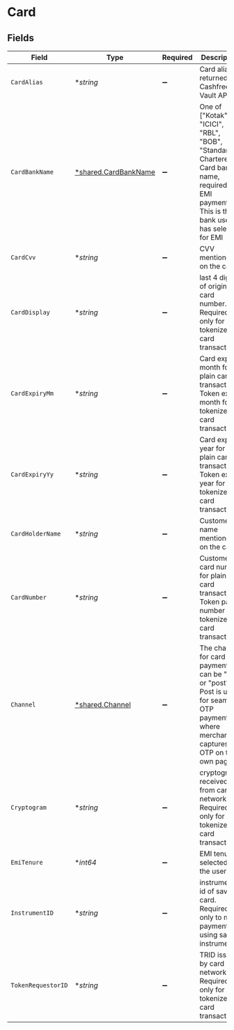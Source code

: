 # Card


## Fields

| Field                                                                                                                                                | Type                                                                                                                                                 | Required                                                                                                                                             | Description                                                                                                                                          |
| ---------------------------------------------------------------------------------------------------------------------------------------------------- | ---------------------------------------------------------------------------------------------------------------------------------------------------- | ---------------------------------------------------------------------------------------------------------------------------------------------------- | ---------------------------------------------------------------------------------------------------------------------------------------------------- |
| `CardAlias`                                                                                                                                          | **string*                                                                                                                                            | :heavy_minus_sign:                                                                                                                                   | Card alias as returned by Cashfree Vault API.                                                                                                        |
| `CardBankName`                                                                                                                                       | [*shared.CardBankName](../../models/shared/cardbankname.md)                                                                                          | :heavy_minus_sign:                                                                                                                                   | One of ["Kotak", "ICICI", "RBL", "BOB", "Standard Chartered"]. Card bank name, required for EMI payments. This is the bank user has selected for EMI |
| `CardCvv`                                                                                                                                            | **string*                                                                                                                                            | :heavy_minus_sign:                                                                                                                                   | CVV mentioned on the card.                                                                                                                           |
| `CardDisplay`                                                                                                                                        | **string*                                                                                                                                            | :heavy_minus_sign:                                                                                                                                   | last 4 digits of original card number. Required only for tokenized card transactions.                                                                |
| `CardExpiryMm`                                                                                                                                       | **string*                                                                                                                                            | :heavy_minus_sign:                                                                                                                                   | Card expiry month for plain card transactions. Token expiry month for tokenized card transactions.                                                   |
| `CardExpiryYy`                                                                                                                                       | **string*                                                                                                                                            | :heavy_minus_sign:                                                                                                                                   | Card expiry year for plain card transactions. Token expiry year for tokenized card transactions.                                                     |
| `CardHolderName`                                                                                                                                     | **string*                                                                                                                                            | :heavy_minus_sign:                                                                                                                                   | Customer name mentioned on the card.                                                                                                                 |
| `CardNumber`                                                                                                                                         | **string*                                                                                                                                            | :heavy_minus_sign:                                                                                                                                   | Customer card number for plain card transactions. Token pan number for tokenized card transactions.                                                  |
| `Channel`                                                                                                                                            | [*shared.Channel](../../models/shared/channel.md)                                                                                                    | :heavy_minus_sign:                                                                                                                                   | The channel for card payments can be "link" or "post". Post is used for seamless OTP payments where merchant captures OTP on their own page.         |
| `Cryptogram`                                                                                                                                         | **string*                                                                                                                                            | :heavy_minus_sign:                                                                                                                                   | cryptogram received from card network. Required only for tokenized card transactions.                                                                |
| `EmiTenure`                                                                                                                                          | **int64*                                                                                                                                             | :heavy_minus_sign:                                                                                                                                   | EMI tenure selected by the user                                                                                                                      |
| `InstrumentID`                                                                                                                                       | **string*                                                                                                                                            | :heavy_minus_sign:                                                                                                                                   | instrument id of saved card. Required only to make payment using saved instrument.                                                                   |
| `TokenRequestorID`                                                                                                                                   | **string*                                                                                                                                            | :heavy_minus_sign:                                                                                                                                   | TRID issued by card networks. Required only for tokenized card transactions.                                                                         |